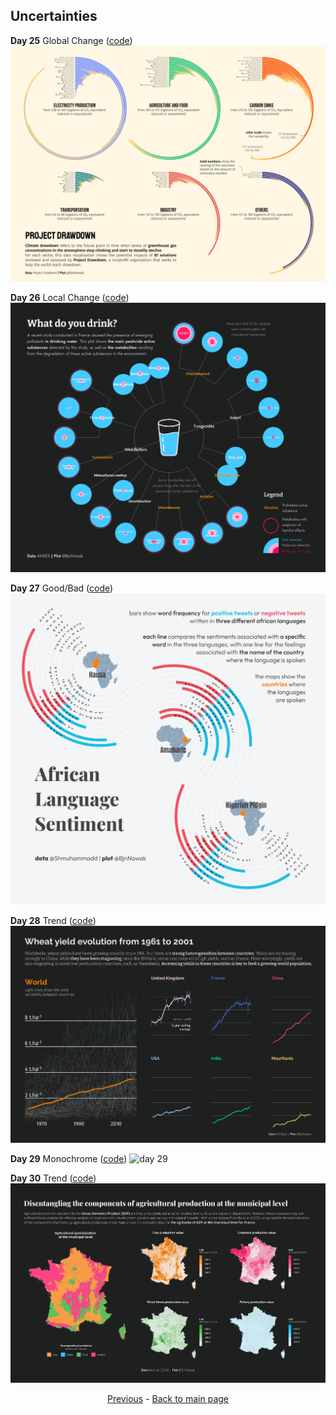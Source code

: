 ## Uncertainties

**Day 25** Global Change ([code](https://github.com/BjnNowak/TidyTuesday/blob/main/SC_drawdown.R))
![day 25](fig/day25.png)

**Day 26** Local Change ([code](https://github.com/BjnNowak/TidyTuesday/blob/main/SC_Anses.R))
![day 26](fig/day26.png)

**Day 27** Good/Bad ([code](https://github.com/BjnNowak/TidyTuesday/blob/main/SC_language.R))
![day 27](fig/day27.png)

**Day 28** Trend ([code](https://github.com/BjnNowak/TidyTuesday/blob/main/SC_Wheat_Trend.R))
![day 28](fig/day28.png)

**Day 29** Monochrome ([code](https://github.com/BjnNowak/TidyTuesday/blob/main/SC_Wheat_Trend_France.R))
![day 29](fig/day29.png)

**Day 30** Trend ([code](https://github.com/BjnNowak/TidyTuesday/blob/main/SC_Production.R))
![day 30](fig/day30.png)


<center><a href="https://bjnnowak.github.io/30DayChartChallenge/time_series.html">Previous</a> - <a href="https://bjnnowak.github.io/30DayChartChallenge/">Back to main page</a></center>
